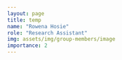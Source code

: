 ```yaml
---
layout: page
title: temp
name: "Rowena Hosie"
role: "Research Assistant"
img: assets/img/group-members/image
importance: 2
---
```



